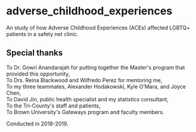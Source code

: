 # adverse_childhood_experiences
An study of how Adverse Childhood Experiences (ACEs) affected LGBTQ+ patients in a safety net clinic.  
  
## Special thanks  
To Dr. Gowri Anandarajah for putting together the Master's program that provided this opportunity,  
To Drs. Reina Blackwood and Wilfredo Perez for mentoring me,  
To my three teammates, Alexander Hodakowski, Kyle O’Mara, and Joyce Chen,  
To David Jin, public health specialist and my statistics consultant,  
To the Tri-County's staff and patients,  
To Brown University's Gateways program and faculty members.  

Conducted in 2018-2019.
